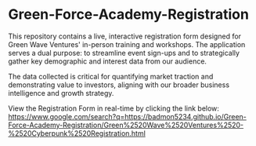 # Green-Force-Academy-Registration
This repository contains a live, interactive registration form designed for Green Wave Ventures' in-person training and workshops. The application serves a dual purpose: to streamline event sign-ups and to strategically gather key demographic and interest data from our audience.

The data collected is critical for quantifying market traction and demonstrating value to investors, aligning with our broader business intelligence and growth strategy.

View the Registration Form in real-time by clicking the link below:
https://www.google.com/search?q=https://badmon5234.github.io/Green-Force-Academy-Registration/Green%2520Wave%2520Ventures%2520-%2520Cyberpunk%2520Registration.html
